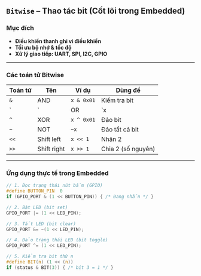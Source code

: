 ## `Bitwise` – Thao tác bit (Cốt lõi trong Embedded)

### Mục đích
- **Điều khiển thanh ghi vi điều khiển**
- **Tối ưu bộ nhớ & tốc độ**
- **Xử lý giao tiếp: UART, SPI, I2C, GPIO**

---

### Các toán tử Bitwise

| Toán tử | Tên | Ví dụ | Dùng để |
|--------|-----|-------|--------|
| `&` | AND | `x & 0x01` | Kiểm tra bit |
| `|` | OR  | `x | 0x01`  | Bật bit |
| `^` | XOR | `x ^ 0x01`  | Đảo bit |
| `~` | NOT | `~x`        | Đảo tất cả bit |
| `<<` | Shift left  | `x << 1` | Nhân 2 |
| `>>` | Shift right | `x >> 1` | Chia 2 (số nguyên) |

---

### Ứng dụng thực tế trong Embedded

```c
// 1. Đọc trạng thái nút bấm (GPIO)
#define BUTTON_PIN  0
if (GPIO_PORT & (1 << BUTTON_PIN)) { /* Đang nhấn */ }

// 2. Bật LED (bit set)
GPIO_PORT |= (1 << LED_PIN);

// 3. Tắt LED (bit clear)
GPIO_PORT &= ~(1 << LED_PIN);

// 4. Đảo trạng thái LED (bit toggle)
GPIO_PORT ^= (1 << LED_PIN);

// 5. Kiểm tra bit thứ n
#define BIT(n) (1 << (n))
if (status & BIT(3)) { /* bit 3 = 1 */ }